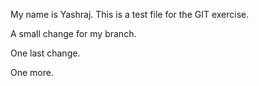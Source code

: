My name is Yashraj. This is a test file for the GIT exercise.

A small change for my branch.

One last change.

One more.
